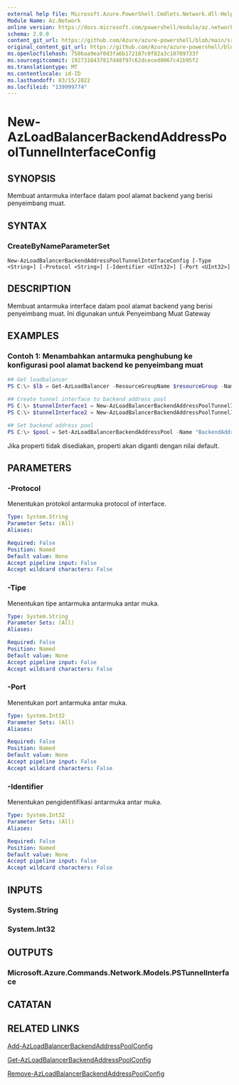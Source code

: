 ```yaml
---
external help file: Microsoft.Azure.PowerShell.Cmdlets.Network.dll-Help.xml
Module Name: Az.Network
online version: https://docs.microsoft.com/powershell/module/az.network/new-AzLoadBalancerBackendAddressPoolTunnelInterfaceConfig
schema: 2.0.0
content_git_url: https://github.com/Azure/azure-powershell/blob/main/src/Network/Network/help/New-AzLoadBalancerBackendAddressPoolTunnelInterfaceConfig.md
original_content_git_url: https://github.com/Azure/azure-powershell/blob/main/src/Network/Network/help/New-AzLoadBalancerBackendAddressPoolTunnelInterfaceConfig.md
ms.openlocfilehash: 750baa9eaf0d3fa6b172187c0f82a3c10709733f
ms.sourcegitcommit: 1927316437817d48f97c62dceced0067c41b95f2
ms.translationtype: MT
ms.contentlocale: id-ID
ms.lasthandoff: 03/15/2022
ms.locfileid: "139999774"
---
```

# New-AzLoadBalancerBackendAddressPoolTunnelInterfaceConfig

## SYNOPSIS
Membuat antarmuka interface dalam pool alamat backend yang berisi penyeimbang muat.

## SYNTAX

### CreateByNameParameterSet
```
New-AzLoadBalancerBackendAddressPoolTunnelInterfaceConfig [-Type <String>] [-Protocol <String>] [-Identifier <UInt32>] [-Port <UInt32>]
```

## DESCRIPTION
Membuat antarmuka interface dalam pool alamat backend yang berisi penyeimbang muat. Ini digunakan untuk Penyeimbang Muat Gateway
## EXAMPLES

### Contoh 1: Menambahkan antarmuka penghubung ke konfigurasi pool alamat backend ke penyeimbang muat
```powershell
## Get loadbalancer
PS C:\> $lb = Get-AzLoadBalancer -ResourceGroupName $resourceGroup -Name $loadBalancerName

## Create tunnel interface to backend address pool
PS C:\> $tunnelInterface1 = New-AzLoadBalancerBackendAddressPoolTunnelInterfaceConfig -Protocol Vxlan -Type Internal -Port 2000 -Identifier 800 -BackendAddressPool $pool
PS C:\> $tunnelInterface2 = New-AzLoadBalancerBackendAddressPoolTunnelInterfaceConfig -Protocol Vxlan -Type External -Port 2001 -Identifier 801 -BackendAddressPool $pool

## Set backend address pool
PS C:\> $pool = Set-AzLoadBalancerBackendAddressPool -Name "BackendAddressPool02" -TunnelInterface $tunnelInterface1, $tunnelInterface2
```
Jika properti tidak disediakan, properti akan diganti dengan nilai default.

## PARAMETERS

### -Protocol
Menentukan protokol antarmuka protocol of interface.

```yaml
Type: System.String
Parameter Sets: (All)
Aliases:

Required: False
Position: Named
Default value: None
Accept pipeline input: False
Accept wildcard characters: False
```

### -Tipe
Menentukan tipe antarmuka antarmuka antar muka.

```yaml
Type: System.String
Parameter Sets: (All)
Aliases:

Required: False
Position: Named
Default value: None
Accept pipeline input: False
Accept wildcard characters: False
```

### -Port
Menentukan port antarmuka antar muka.

```yaml
Type: System.Int32
Parameter Sets: (All)
Aliases:

Required: False
Position: Named
Default value: None
Accept pipeline input: False
Accept wildcard characters: False
```

### -Identifier
Menentukan pengidentifikasi antarmuka antar muka.

```yaml
Type: System.Int32
Parameter Sets: (All)
Aliases:

Required: False
Position: Named
Default value: None
Accept pipeline input: False
Accept wildcard characters: False
```

## INPUTS

### System.String

### System.Int32

## OUTPUTS

### Microsoft.Azure.Commands.Network.Models.PSTunnelInterface

## CATATAN

## RELATED LINKS

[Add-AzLoadBalancerBackendAddressPoolConfig](./Add-AzLoadBalancerBackendAddressPoolConfig.md)

[Get-AzLoadBalancerBackendAddressPoolConfig](./Get-AzLoadBalancerBackendAddressPoolConfig.md)

[Remove-AzLoadBalancerBackendAddressPoolConfig](./Remove-AzLoadBalancerBackendAddressPoolConfig.md)
